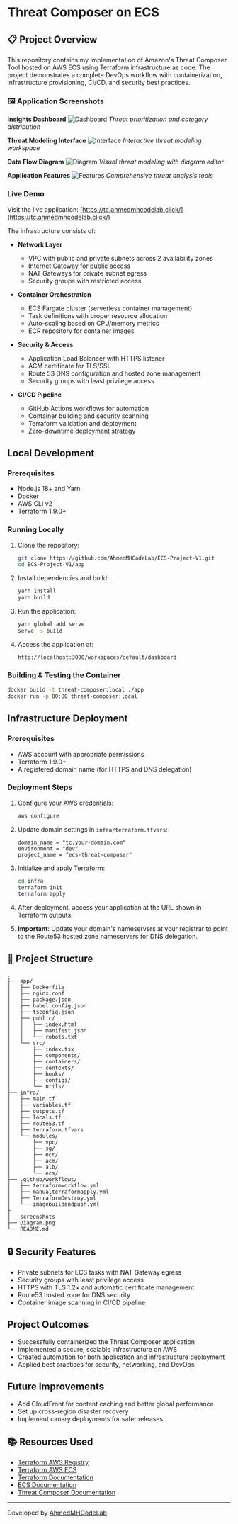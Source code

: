 # Threat Composer on ECS

## 📋 Project Overview

This repository contains my implementation of Amazon's Threat Composer Tool hosted on AWS ECS using Terraform infrastructure as code. The project demonstrates a complete DevOps workflow with containerization, infrastructure provisioning, CI/CD, and security best practices.


### 🖼️ Application Screenshots

**Insights Dashboard**
![Dashboard](threat-composer.png)
*Threat prioritization and category distribution*

**Threat Modeling Interface**
![Interface](threat-composer1.png)
*Interactive threat modeling workspace*

**Data Flow Diagram**
![Diagram](threat-composer%202.png)
*Visual threat modeling with diagram editor*

**Application Features**
![Features](threat-composer%203.png)
*Comprehensive threat analysis tools*

### Live Demo

Visit the live application: [https://tc.ahmedmhcodelab.click/](https://tc.ahmedmhcodelab.click/)

The infrastructure consists of:

- **Network Layer**
  - VPC with public and private subnets across 2 availability zones
  - Internet Gateway for public access
  - NAT Gateways for private subnet egress
  - Security groups with restricted access

- **Container Orchestration**
  - ECS Fargate cluster (serverless container management)
  - Task definitions with proper resource allocation
  - Auto-scaling based on CPU/memory metrics
  - ECR repository for container images

- **Security & Access**
  - Application Load Balancer with HTTPS listener
  - ACM certificate for TLS/SSL
  - Route 53 DNS configuration and hosted zone management
  - Security groups with least privilege access

- **CI/CD Pipeline**
  - GitHub Actions workflows for automation
  - Container building and security scanning
  - Terraform validation and deployment
  - Zero-downtime deployment strategy

## Local Development

### Prerequisites

- Node.js 18+ and Yarn
- Docker
- AWS CLI v2
- Terraform 1.9.0+

### Running Locally

1. Clone the repository:
   ```bash
   git clone https://github.com/AhmedMHCodeLab/ECS-Project-V1.git
   cd ECS-Project-V1/app
   ```

2. Install dependencies and build:
   ```bash
   yarn install
   yarn build
   ```

3. Run the application:
   ```bash
   yarn global add serve
   serve -s build
   ```

4. Access the application at:
   ```
   http://localhost:3000/workspaces/default/dashboard
   ```

### Building & Testing the Container

```bash
docker build -t threat-composer:local ./app
docker run -p 80:80 threat-composer:local
```

## Infrastructure Deployment

### Prerequisites

- AWS account with appropriate permissions
- Terraform 1.9.0+
- A registered domain name (for HTTPS and DNS delegation)

### Deployment Steps

1. Configure your AWS credentials:
   ```bash
   aws configure
   ```

2. Update domain settings in `infra/terraform.tfvars`:
   ```hcl
   domain_name = "tc.your-domain.com"
   environment = "dev"
   project_name = "ecs-threat-composer"
   ```

3. Initialize and apply Terraform:
   ```bash
   cd infra
   terraform init
   terraform apply
   ```

4. After deployment, access your application at the URL shown in Terraform outputs.
5. **Important**: Update your domain's nameservers at your registrar to point to the Route53 hosted zone nameservers for DNS delegation.

## 📁 Project Structure

```
.
├── app/
│   ├── Dockerfile
│   ├── nginx.conf
│   ├── package.json
│   ├── babel.config.json
│   ├── tsconfig.json
│   ├── public/
│   │   ├── index.html
│   │   ├── manifest.json
│   │   └── robots.txt
│   └── src/
│       ├── index.tsx
│       ├── components/
│       ├── containers/
│       ├── contexts/
│       ├── hooks/
│       ├── configs/
│       └── utils/
├── infra/
│   ├── main.tf
│   ├── variables.tf
│   ├── outputs.tf
│   ├── locals.tf
│   ├── route53.tf
│   ├── terraform.tfvars
│   └── modules/
│       ├── vpc/
│       ├── sg/
│       ├── ecr/
│       ├── acm/
│       ├── alb/
│       └── ecs/
├── .github/workflows/
│   ├── terraformworkflow.yml
│   ├── manualterraformapply.yml
│   ├── TerraformDestroy.yml
│   └── imagebuildandpush.yml
├
│   screenshots
├── Diagram.png
└── README.md
```


## 🔒 Security Features

- Private subnets for ECS tasks with NAT Gateway egress
- Security groups with least privilege access
- HTTPS with TLS 1.2+ and automatic certificate management
- Route53 hosted zone for DNS security
- Container image scanning in CI/CD pipeline


## Project Outcomes

- Successfully containerized the Threat Composer application
- Implemented a secure, scalable infrastructure on AWS
- Created automation for both application and infrastructure deployment
- Applied best practices for security, networking, and DevOps

## Future Improvements
- Add CloudFront for content caching and better global performance
- Set up cross-region disaster recovery
- Implement canary deployments for safer releases

## 📚 Resources Used

- [Terraform AWS Registry](https://registry.terraform.io/providers/hashicorp/aws/latest/docs)
- [Terraform AWS ECS](https://registry.terraform.io/providers/hashicorp/aws/latest/docs/resources/ecs_service)
- [Terraform Documentation](https://www.terraform.io/docs/index.html)
- [ECS Documentation](https://docs.aws.amazon.com/ecs/index.html)
- [Threat Composer Documentation](https://github.com/awslabs/threat-composer)

---

Developed by [AhmedMHCodeLab](https://github.com/AhmedMHCodeLab) 
